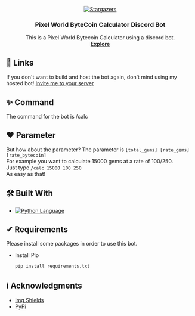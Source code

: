 
<a name="readme-top"></a>

<div align="center">

  <a href="https://github.com/reimoo06/PyPingTester/stargazers">![Stargazers]( https://img.shields.io/github/stars/reimoo06/PixelWorldByteCoinCalculator.svg?style=for-the-badge)</a>

</div>


<div align="center">


  <h3 align="center">Pixel World ByteCoin Calculator Discord Bot</h3>

  <p align="center">
    This is a Pixel World Bytecoin Calculator using a discord bot. 
    <br />
    <a href="https://github.com/reimoo06/PixelWorldByteCoinCalculator"><strong>Explore</strong></a>
  </p>
</div>


## 🔗 Links
If you don't want to build and host the bot again, don't mind using my hosted bot! [Invite me to your server](https://discord.com/oauth2/authorize?client_id=1236640675672625212&permissions=8&scope=bot)


<!-- ABOUT THE PROJECT -->
## ✨ Command
The command for the bot is /calc 

## ❤ Parameter
But how about the parameter? The parameter is `[total_gems] [rate_gems] [rate_bytecoin]`
<br>
For example you want to calculate 15000 gems at a rate of 100/250.
<br>
Just type `/calc 15000 100 250`
<br>
As easy as that!

## 🛠 Built With

* [![Python Language][Python]][Python-url]

## ✔ Requirements

Please install some packages in order to use this bot.
* Install Pip
  ```sh
  pip install requirements.txt
  ```


<!-- CONTRIBUTING -->


<!-- ACKNOWLEDGMENTS -->
## ℹ Acknowledgments


* [Img Shields](https://shields.io)
* [PyPi](https://pypi.org)





<!-- MARKDOWN LINKS & IMAGES -->
<!-- https://www.markdownguide.org/basic-syntax/#reference-style-links -->

[Python]: https://img.shields.io/badge/python-3670A0?style=for-the-badge&logo=python&logoColor=ffdd54
[Python-url]: https://www.python.org/
